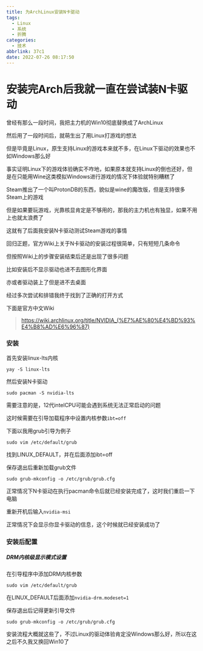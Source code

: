 ```yaml
---
title: 为ArchLinux安装N卡驱动
tags:
  - Linux
  - 系统
  - 折腾
categories:
  - 技术
abbrlink: 37c1
date: 2022-07-26 08:17:50
---
```

# 安装完Arch后我就一直在尝试装N卡驱动

曾经有那么一段时间，我把主力机的Win10彻底替换成了ArchLinux

然后用了一段时间后，就萌生出了用Linux打游戏的想法

但是毕竟是Linux，原生支持Linux的游戏本来就不多，在Linux下驱动的效果也不如Windows那么好

事实证明Linux下的游戏体验确实不咋地，如果原本就支持Linux的倒也还好，但是在只能用Wine这类模拟Windows进行游戏的情况下体验就特别糟糕了

Steam推出了一个叫ProtonDB的东西，貌似是wine的魔改版，但是支持很多Steam上的游戏

但是如果要玩游戏，光靠核显肯定是不够用的，那我的主力机也有独显，如果不用上也就太浪费了

这就有了后面我安装N卡驱动测试Steam游戏的事情

回归正题，官方Wiki上关于N卡驱动的安装过程很简单，只有短短几条命令

但按照Wiki上的步骤安装结束后还是出现了很多问题

比如安装后不显示驱动也进不去图形化界面

亦或者驱动装上了但是进不去桌面

经过多次尝试和排错我终于找到了正确的打开方式

下面是官方中文Wiki

> https://wiki.archlinux.org/title/NVIDIA_(%E7%AE%80%E4%BD%93%E4%B8%AD%E6%96%87)

### 安装

首先安装linux-lts内核

```
yay -S linux-lts
```

然后安装N卡驱动

```
sudo pacman -S nvidia-lts
```

需要注意的是，12代intelCPU可能会遇到系统无法正常启动的问题

这时候需要在引导加载程序中设置内核参数```ibt=off```

下面以我用grub引导为例子

```
sudo vim /etc/default/grub
```

找到LINUX_DEFAULT，并在后面添加ibt=off

保存退出后重新加载grub文件

```
sudo grub-mkconfig -o /etc/grub/grub.cfg
```

正常情况下N卡驱动在执行pacman命令后就已经安装完成了，这时我们重启一下电脑

重新开机后输入```nvidia-msi```

正常情况下会显示你显卡驱动的信息，这个时候就已经安装成功了

### 安装后配置

##### DRM内核级显示模式设置

在引导程序中添加DRM内核参数

```
sudo vim /etc/default/grub
```

在LINUX_DEFAULT后面添加```nvidia-drm.modeset=1```

保存退出后记得更新引导文件

```
sudo grub-mkconfig -o /etc/grub/grub.cfg
```
安装流程大概就这些了，不过Linux的驱动体验肯定没Windows那么好，所以在这之后不久我又换回Win10了